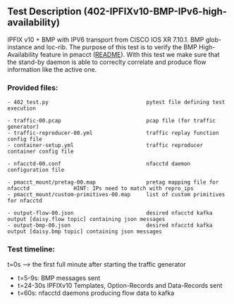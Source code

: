 ## Test Description (402-IPFIXv10-BMP-IPv6-high-availability)

IPFIX v10 + BMP with IPV6 transport from CISCO IOS XR 7.10.1. BMP glob-instance and loc-rib.
The purpose of this test is to verify the BMP High-Availability feature in pmacct ([README](https://github.com/pmacct/pmacct/blob/master/docs/README_BGP_BMP_HA.md)).
With this test we make sure that the stand-by daemon is able to correclty correlate and produce flow information like the active one.

### Provided files:
```
- 402_test.py                               pytest file defining test execution

- traffic-00.pcap                           pcap file (for traffic generator)
- traffic-reproducer-00.yml                 traffic replay function config file
- container-setup.yml                       traffic reproducer container config file

- nfacctd-00.conf                           nfacctd daemon configuration file

- pmacct_mount/pretag-00.map                pretag mapping file for nfacctd              HINT: IPs need to match with repro_ips
- pmacct_mount/custom-primitives-00.map     list of custom primitives for nfacctd

- output-flow-00.json                       desired nfacctd kafka output [daisy.flow topic] containing json messages
- output-bmp-00.json                        desired nfacctd kafka output [daisy.bmp topic] containing json messages
```

### Test timeline:

t=0s --> the first full minute after starting the traffic generator

- t=5-9s:     BMP messages sent  
- t=24-30s    IPFIXv10 Templates, Option-Records and Data-Records sent
- t=60s:      nfacctd daemons producing flow data to kafka
